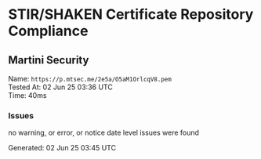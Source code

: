 # STIR/SHAKEN Certificate Repository Compliance

## Martini Security

Name: `https://p.mtsec.me/2e5a/O5aM1OrlcqV8.pem`\
Tested At: 02 Jun 25 03:36 UTC\
Time: 40ms

### Issues

no warning, or error, or notice date level issues were found

Generated: 02 Jun 25 03:45 UTC
